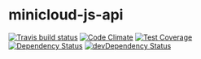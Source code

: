 # minicloud-js-api



[![Travis build status](http://img.shields.io/travis/zipekjan/minicloud-js-api.svg?style=flat)](https://travis-ci.org/zipekjan/minicloud-js-api)
[![Code Climate](https://codeclimate.com/github/zipekjan/minicloud-js-api/badges/gpa.svg)](https://codeclimate.com/github/zipekjan/minicloud-js-api)
[![Test Coverage](https://codeclimate.com/github/zipekjan/minicloud-js-api/badges/coverage.svg)](https://codeclimate.com/github/zipekjan/minicloud-js-api)
[![Dependency Status](https://david-dm.org/zipekjan/minicloud-js-api.svg)](https://david-dm.org/zipekjan/minicloud-js-api)
[![devDependency Status](https://david-dm.org/zipekjan/minicloud-js-api/dev-status.svg)](https://david-dm.org/zipekjan/minicloud-js-api#info=devDependencies)
